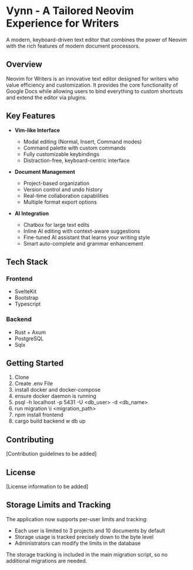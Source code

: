 # Vynn - A Tailored Neovim Experience for Writers

A modern, keyboard-driven text editor that combines the power of Neovim with the rich features of modern document processors.

## Overview

Neovim for Writers is an innovative text editor designed for writers who value efficiency and customization. It provides the core functionality of Google Docs while allowing users to bind everything to custom shortcuts and extend the editor via plugins.

## Key Features

- **Vim-like Interface**
  - Modal editing (Normal, Insert, Command modes)
  - Command palette with custom commands
  - Fully customizable keybindings
  - Distraction-free, keyboard-centric interface

- **Document Management**
  - Project-based organization
  - Version control and undo history
  - Real-time collaboration capabilities
  - Multiple format export options

- **AI Integration**
  - Chatbox for large text edits
  - Inline AI editing with context-aware suggestions
  - Fine-tuned AI assistant that learns your writing style
  - Smart auto-complete and grammar enhancement

## Tech Stack

### Frontend
- SvelteKit
- Bootstrap
- Typescript

### Backend
- Rust + Axum
- PostgreSQL
- Sqlx

## Getting Started

1. Clone
2. Create .env File
3. install docker and docker-compose
4. ensure docker daemon is running
5. psql -h localhost -p 5431 -U <db_user> -d <db_name>
6. run migration \i <migration_path>
7. npm install frontend
8. cargo build backend w db up

## Contributing

[Contribution guidelines to be added]

## License

[License information to be added]

## Storage Limits and Tracking

The application now supports per-user limits and tracking:

- Each user is limited to 3 projects and 10 documents by default
- Storage usage is tracked precisely down to the byte level
- Administrators can modify the limits in the database

The storage tracking is included in the main migration script, so no additional migrations are needed.
